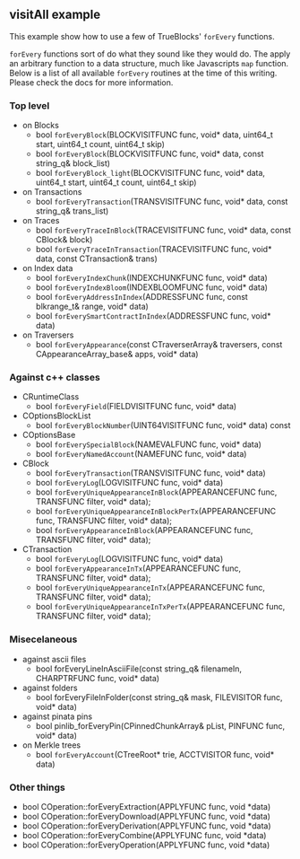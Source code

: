 ## visitAll example

This example show how to use a few of TrueBlocks' `forEvery` functions.

`forEvery` functions sort of do what they sound like they would do. The apply an arbitrary function to a data structure, much like Javascripts `map` function. Below is a list of all available `forEvery` routines at the time of this writing. Please check the docs for more information.

### Top level

- on Blocks
  - bool `forEveryBlock`(BLOCKVISITFUNC func, void* data, uint64_t start, uint64_t count, uint64_t skip)
  - bool `forEveryBlock`(BLOCKVISITFUNC func, void* data, const string_q& block_list)
  - bool `forEveryBlock_light`(BLOCKVISITFUNC func, void* data, uint64_t start, uint64_t count, uint64_t skip)
- on Transactions
  - bool `forEveryTransaction`(TRANSVISITFUNC func, void* data, const string_q& trans_list)
- on Traces
  - bool `forEveryTraceInBlock`(TRACEVISITFUNC func, void* data, const CBlock& block)
  - bool `forEveryTraceInTransaction`(TRACEVISITFUNC func, void* data, const CTransaction& trans)
- on Index data
  - bool `forEveryIndexChunk`(INDEXCHUNKFUNC func, void* data)
  - bool `forEveryIndexBloom`(INDEXBLOOMFUNC func, void* data)
  - bool `forEveryAddressInIndex`(ADDRESSFUNC func, const blkrange_t& range, void* data)
  - bool `forEverySmartContractInIndex`(ADDRESSFUNC func, void* data)
- on Traversers
  - bool `forEveryAppearance`(const CTraverserArray& traversers, const CAppearanceArray_base& apps, void* data)

### Against c++ classes

- CRuntimeClass
  - bool `forEveryField`(FIELDVISITFUNC func, void* data)
- COptionsBlockList
  - bool `forEveryBlockNumber`(UINT64VISITFUNC func, void* data) const
- COptionsBase
  - bool `forEverySpecialBlock`(NAMEVALFUNC func, void* data)
  - bool `forEveryNamedAccount`(NAMEFUNC func, void* data)
- CBlock
  - bool `forEveryTransaction`(TRANSVISITFUNC func, void* data)
  - bool `forEveryLog`(LOGVISITFUNC func, void* data)
  - bool `forEveryUniqueAppearanceInBlock`(APPEARANCEFUNC func, TRANSFUNC filter, void* data);
  - bool `forEveryUniqueAppearanceInBlockPerTx`(APPEARANCEFUNC func, TRANSFUNC filter, void* data);
  - bool `forEveryAppearanceInBlock`(APPEARANCEFUNC func, TRANSFUNC filter, void* data);
- CTransaction
  - bool `forEveryLog`(LOGVISITFUNC func, void* data)
  - bool `forEveryAppearanceInTx`(APPEARANCEFUNC func, TRANSFUNC filter, void* data);
  - bool `forEveryUniqueAppearanceInTx`(APPEARANCEFUNC func, TRANSFUNC filter, void* data);
  - bool `forEveryUniqueAppearanceInTxPerTx`(APPEARANCEFUNC func, TRANSFUNC filter, void* data);

### Misecelaneous

- against ascii files
  - bool forEveryLineInAsciiFile(const string_q& filenameIn, CHARPTRFUNC func, void* data)
- against folders
  - bool forEveryFileInFolder(const string_q& mask, FILEVISITOR func, void* data)
- against pinata pins
  - bool pinlib_forEveryPin(CPinnedChunkArray& pList, PINFUNC func, void* data)
- on Merkle trees
  - bool `forEveryAccount`(CTreeRoot* trie, ACCTVISITOR func, void* data)

### Other things

- bool COperation::forEveryExtraction(APPLYFUNC func, void *data)
- bool COperation::forEveryDownload(APPLYFUNC func, void *data)
- bool COperation::forEveryDerivation(APPLYFUNC func, void *data)
- bool COperation::forEveryCombine(APPLYFUNC func, void *data)
- bool COperation::forEveryOperation(APPLYFUNC func, void *data)
